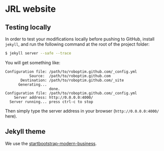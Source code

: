 JRL website
===========

## Testing locally

In order to test your modifications locally before pushing to GitHub, install
`jekyll`, and run the following command at the root of the project folder:

```sh
$ jekyll server --safe --trace
```

You will get something like:

```
Configuration file: /path/to/roboptim.github.com/_config.yml
           Source:  /path/to/roboptim.github.com
       Destination: /path/to/roboptim.github.com/_site
      Generating... 
                    done.
Configuration file: /path/to/roboptim.github.com/_config.yml
    Server address: http://0.0.0.0:4000/
  Server running... press ctrl-c to stop
```

Then simply type the server address in your browser (`http://0.0.0.0:4000/`
here).

## Jekyll theme

We use the [startbootstrap-modern-business](https://github.com/BlackrockDigital/startbootstrap-modern-business).

